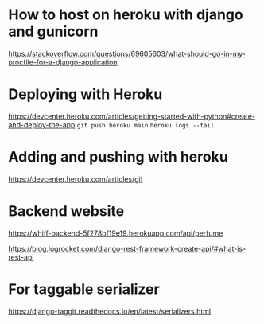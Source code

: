 # How to host on heroku with django and gunicorn

https://stackoverflow.com/questions/69605603/what-should-go-in-my-procfile-for-a-django-application

# Deploying with Heroku

https://devcenter.heroku.com/articles/getting-started-with-python#create-and-deploy-the-app
`git push heroku main`
`heroku logs --tail`

# Adding and pushing with heroku

https://devcenter.heroku.com/articles/git

# Backend website

https://whiff-backend-5f278bf19e19.herokuapp.com/api/perfume

https://blog.logrocket.com/django-rest-framework-create-api/#what-is-rest-api

# For taggable serializer

https://django-taggit.readthedocs.io/en/latest/serializers.html
